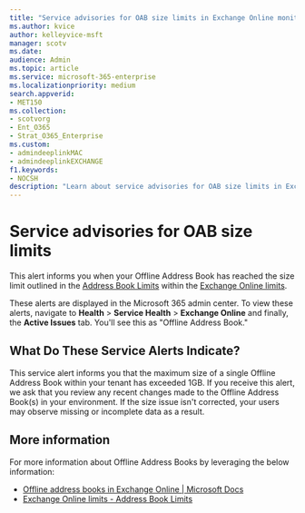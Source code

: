 ```yaml
---
title: "Service advisories for OAB size limits in Exchange Online monitoring"
ms.author: kvice
author: kelleyvice-msft
manager: scotv
ms.date: 
audience: Admin
ms.topic: article
ms.service: microsoft-365-enterprise
ms.localizationpriority: medium
search.appverid:
- MET150
ms.collection:
- scotvorg
- Ent_O365
- Strat_O365_Enterprise
ms.custom: 
- admindeeplinkMAC
- admindeeplinkEXCHANGE
f1.keywords:
- NOCSH
description: "Learn about service advisories for OAB size limits in Exchange Online monitoring."
---
```


# Service advisories for OAB size limits

This alert informs you when your Offline Address Book has reached the size limit outlined in the [Address Book
Limits](/office365/servicedescriptions/exchange-online-service-description/exchange-online-limits#address-book-limits)
within the [Exchange Online limits](/office365/servicedescriptions/exchange-online-service-description/exchange-online-limits#address-book-limits).

These alerts are displayed in the Microsoft 365 admin center. To view these alerts, navigate to **Health** \> **Service Health** \> **Exchange Online** and finally, the **Active Issues** tab. You'll see this as "Offline Address Book."

## What Do These Service Alerts Indicate?

This service alert informs you that the maximum size of a single Offline Address Book within your tenant has exceeded 1GB. If you receive this alert, we ask that you review any recent changes made to the Offline Address Book(s) in your environment. If the size issue isn't corrected, your users may observe missing or incomplete data as a result.

## More information

For more information about Offline Address Books by leveraging the below information:

- [Offline address books in Exchange Online \| Microsoft Docs](/exchange/address-books/offline-address-books/offline-address-books)
- [Exchange Online limits - Address Book Limits](/office365/servicedescriptions/exchange-online-service-description/exchange-online-limits#address-book-limits)
